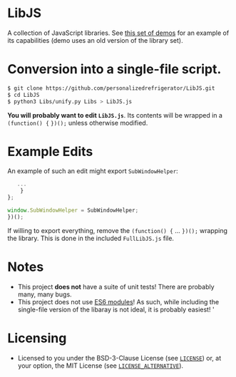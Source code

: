 # LibJS
A collection of JavaScript libraries. See [this set of demos](https://github.com/personalizedrefrigerator/project) for an example of its capabilities (demo uses an old version of the library set).

# Conversion into a single-file script.
```bash
$ git clone https://github.com/personalizedrefrigerator/LibJS.git
$ cd LibJS
$ python3 Libs/unify.py Libs > LibJS.js
```

**You will probably want to edit `LibJS.js`**. Its contents will be wrapped in a `(function() {` `})();` unless otherwise modified. 

# Example Edits
An example of such an edit might export `SubWindowHelper`:

```js
   ...
    }
};

window.SubWindowHelper = SubWindowHelper;
})();

```

If willing to export everything, remove the `(function() {` ... `})();` wrapping the library. This is done in the included `FullLibJS.js` file.

# Notes
 * This project **does not** have a suite of unit tests! There are probably many, many bugs.
 * This project does not use [ES6 modules](https://hacks.mozilla.org/2015/08/es6-in-depth-modules/)! As such, while including the single-file version of the libaray is not ideal, it is probably easiest! '
 
# Licensing
 * Licensed to you under the BSD-3-Clause License (see [`LICENSE`](LICENSE)) or, at your option, the MIT License (see [`LICENSE_ALTERNATIVE`](LICENSE_ALTERNATIVE)).
